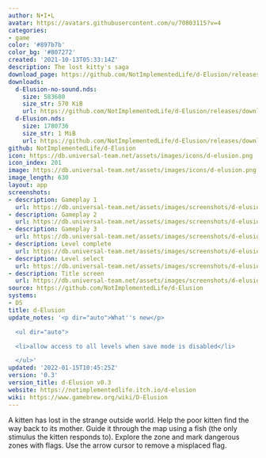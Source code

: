 ```yaml
---
author: N•I•L
avatar: https://avatars.githubusercontent.com/u/70803115?v=4
categories:
- game
color: '#897b7b'
color_bg: '#807272'
created: '2021-10-13T05:33:14Z'
description: The lost kitty's saga
download_page: https://github.com/NotImplementedLife/d-Elusion/releases
downloads:
  d-Elusion-no-sound.nds:
    size: 583680
    size_str: 570 KiB
    url: https://github.com/NotImplementedLife/d-Elusion/releases/download/0.3/d-Elusion-no-sound.nds
  d-Elusion.nds:
    size: 1780736
    size_str: 1 MiB
    url: https://github.com/NotImplementedLife/d-Elusion/releases/download/0.3/d-Elusion.nds
github: NotImplementedLife/d-Elusion
icon: https://db.universal-team.net/assets/images/icons/d-elusion.png
icon_index: 201
image: https://db.universal-team.net/assets/images/icons/d-elusion.png
image_length: 630
layout: app
screenshots:
- description: Gameplay 1
  url: https://db.universal-team.net/assets/images/screenshots/d-elusion/gameplay-1.png
- description: Gameplay 2
  url: https://db.universal-team.net/assets/images/screenshots/d-elusion/gameplay-2.png
- description: Gameplay 3
  url: https://db.universal-team.net/assets/images/screenshots/d-elusion/gameplay-3.png
- description: Level complete
  url: https://db.universal-team.net/assets/images/screenshots/d-elusion/level-complete.png
- description: Level select
  url: https://db.universal-team.net/assets/images/screenshots/d-elusion/level-select.png
- description: Title screen
  url: https://db.universal-team.net/assets/images/screenshots/d-elusion/title-screen.png
source: https://github.com/NotImplementedLife/d-Elusion
systems:
- DS
title: d-Elusion
update_notes: '<p dir="auto">What''s new</p>

  <ul dir="auto">

  <li>allow access to all levels when save mode is disabled</li>

  </ul>'
updated: '2022-01-15T10:45:25Z'
version: '0.3'
version_title: d-Elusion v0.3
website: https://notimplementedlife.itch.io/d-elusion
wiki: https://www.gamebrew.org/wiki/D-Elusion
---
```

A kitten has lost in the strange outside world. Help the poor kitten find the way back to its mother. Guide it through the map using a fish (the only stimulus the kitten responds to). Explore the zone and mark dangerous zones with flags. Use the arrow cursor to remove a misplaced flag.